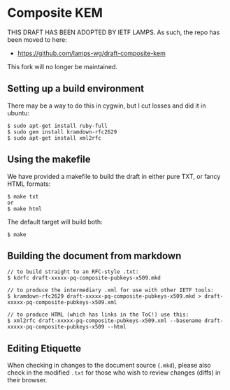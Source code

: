 # Composite KEM

THIS DRAFT HAS BEEN ADOPTED BY IETF LAMPS. As such, the repo has been moved to here:

* https://github.com/lamps-wg/draft-composite-kem

This fork will no longer be maintained.

## Setting up a build environment

There may be a way to do this in cygwin, but I cut losses and did it in ubuntu:

    $ sudo apt-get install ruby-full
    $ sudo gem install kramdown-rfc2629
    $ sudo apt-get install xml2rfc


## Using the makefile

We have provided a makefile to build the draft in either pure TXT, or fancy HTML formats:

    $ make txt
    or
    $ make html

The default target will build both:

    $ make

## Building the document from markdown

    // to build straight to an RFC-style .txt:
    $ kdrfc draft-xxxxx-pq-composite-pubkeys-x509.mkd

    // to produce the intermediary .xml for use with other IETF tools:
    $ kramdown-rfc2629 draft-xxxxx-pq-composite-pubkeys-x509.mkd > draft-xxxxx-pq-composite-pubkeys-x509.xml

    // to produce HTML (which has links in the ToC!) use this:
    $ xml2rfc draft-xxxxx-pq-composite-pubkeys-x509.xml --basename draft-xxxxx-pq-composite-pubkeys-x509 --html

## Editing Etiquette

When checking in changes to the document source (`.mkd`), please also check in the modified `.txt` for those who wish to review changes (diffs) in their browser.

